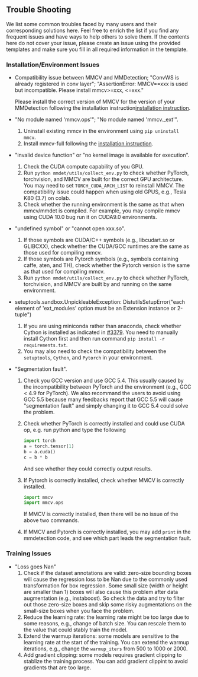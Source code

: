 ## Trouble Shooting

We list some common troubles faced by many users and their corresponding solutions here. Feel free to enrich the list if you find any frequent issues and have ways to help others to solve them. If the contents here do not cover your issue, please create an issue using the provided templates and make sure you fill in all required information in the template.

### Installation/Environment Issues

- Compatibility issue between MMCV and MMDetection; "ConvWS is already registered in conv layer"; "AssertionError: MMCV==xxx is used but incompatible. Please install mmcv>=xxx, <=xxx."

    Please install the correct version of MMCV for the version of your MMDetection following the installation instruction[installation instruction](https://mmdetection.readthedocs.io/en/latest/install.html#install-mmdetection).

- "No module named 'mmcv.ops'"; "No module named 'mmcv._ext'".

    1. Uninstall existing mmcv in the environment using `pip uninstall mmcv`.
    2. Install mmcv-full following the [installation instruction](https://mmdetection.readthedocs.io/en/latest/install.html#install-mmdetection).

- "invalid device function" or "no kernel image is available for execution".

    1. Check the CUDA compute capability of you GPU.
    2. Run `python mmdet/utils/collect_env.py` to check whether PyTorch, torchvision,   and MMCV are built for the correct GPU architecture. You may need to set  `TORCH_CUDA_ARCH_LIST` to reinstall MMCV. The compatibility issue could happen when  using old GPUS, e.g., Tesla K80 (3.7) on colab.
    3. Check whether the running environment is the same as that when mmcv/mmdet is     compiled. For example, you may compile mmcv using CUDA 10.0 bug run it on CUDA9.0   environments.

- "undefined symbol" or "cannot open xxx.so".

    1. If those symbols are CUDA/C++ symbols (e.g., libcudart.so or GLIBCXX), check     whether the CUDA/GCC runtimes are the same as those used for compiling mmcv.
    2. If those symbols are Pytorch symbols (e.g., symbols containing caffe, aten, and  TH), check whether the Pytorch version is the same as that used for compiling mmcv.
    3. Run `python mmdet/utils/collect_env.py` to check whether PyTorch, torchvision,   and MMCV are built by and running on the same environment.

- setuptools.sandbox.UnpickleableException: DistutilsSetupError("each element of 'ext_modules' option must be an Extension instance or 2-tuple")

    1. If you are using miniconda rather than anaconda, check whether Cython is installed as indicated in [#3379](https://github.com/open-mmlab/mmdetection/issues/3379).
    You need to manually install Cython first and then run command `pip install -r requirements.txt`.
    2. You may also need to check the compatibility between the `setuptools`, `Cython`, and `Pytorch` in your environment.

- "Segmentation fault".
    1. Check you GCC version and use GCC 5.4. This usually caused by the incompatibility between PyTorch and the environment (e.g., GCC < 4.9 for PyTorch). We also recommand the users to avoid using GCC 5.5 because many feedbacks report that GCC 5.5 will cause "segmentation fault" and simply changing it to GCC 5.4 could solve the problem.

    2. Check whether PyTorch is correctly installed and could use CUDA op, e.g. run python and type the following

        ```python
        import torch
        a = torch.tensor(1)
        b = a.cuda()
        c = b * b
        ```

        And see whether they could correctly output results.

    3. If Pytorch is correctly installed, check whether MMCV is correctly installed.

        ```python
        import mmcv
        import mmcv.ops
        ```

        If MMCV is correctly installed, then there will be no issue of the above two commands.

    4. If MMCV and Pytorch is correctly installed, you may add `print` in the mmdetection code, and see which part leads the segmentation fault.

### Training Issues

- "Loss goes Nan"
  1. Check if the dataset annotations are valid: zero-size bounding boxes will cause the regression loss to be Nan due to the commonly used transformation for box regression. Some small size (width or height are smaller than 1) boxes will also cause this problem after data augmentation (e.g., instaboost). So check the data and try to filter out those zero-size boxes and skip some risky augmentations on the small-size boxes when you face the problem.
  2. Reduce the learning rate: the learning rate might be too large due to some reasons, e.g., change of batch size. You can rescale them to the value that could stably train the model.
  3. Extend the warmup iterations: some models are sensitive to the learning rate at the start of the training. You can extend the warmup iterations, e.g., change the `warmup_iters` from 500 to 1000 or 2000.
  4. Add gradient clipping: some models requires gradient clipping to stablize the training process. You can add gradient clippint to avoid gradients that are too large.
